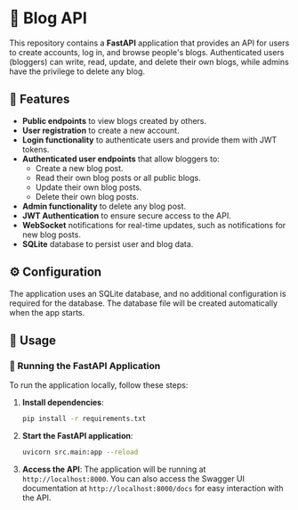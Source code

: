 # 📝 Blog API

This repository contains a **FastAPI** application that provides an API for users to create accounts, log in, and browse
people's blogs. Authenticated users (bloggers) can write, read, update, and delete their own blogs, while admins have
the privilege to delete any blog.

## 🌟 Features

- **Public endpoints** to view blogs created by others.
- **User registration** to create a new account.
- **Login functionality** to authenticate users and provide them with JWT tokens.
- **Authenticated user endpoints** that allow bloggers to:
    - Create a new blog post.
    - Read their own blog posts or all public blogs.
    - Update their own blog posts.
    - Delete their own blog posts.
- **Admin functionality** to delete any blog post.
- **JWT Authentication** to ensure secure access to the API.
- **WebSocket** notifications for real-time updates, such as notifications for new blog posts.
- **SQLite** database to persist user and blog data.

## ⚙️ Configuration

The application uses an SQLite database, and no additional configuration is required for the database. The database file
will be created automatically when the app starts.

## 🚀 Usage

### 🐍 Running the FastAPI Application

To run the application locally, follow these steps:

1. **Install dependencies**:
    ```bash
    pip install -r requirements.txt
    ```

2. **Start the FastAPI application**:
    ```bash
    uvicorn src.main:app --reload
    ```

3. **Access the API**:
   The application will be running at `http://localhost:8000`. You can also access the Swagger UI documentation at
   `http://localhost:8000/docs` for easy interaction with the API.
